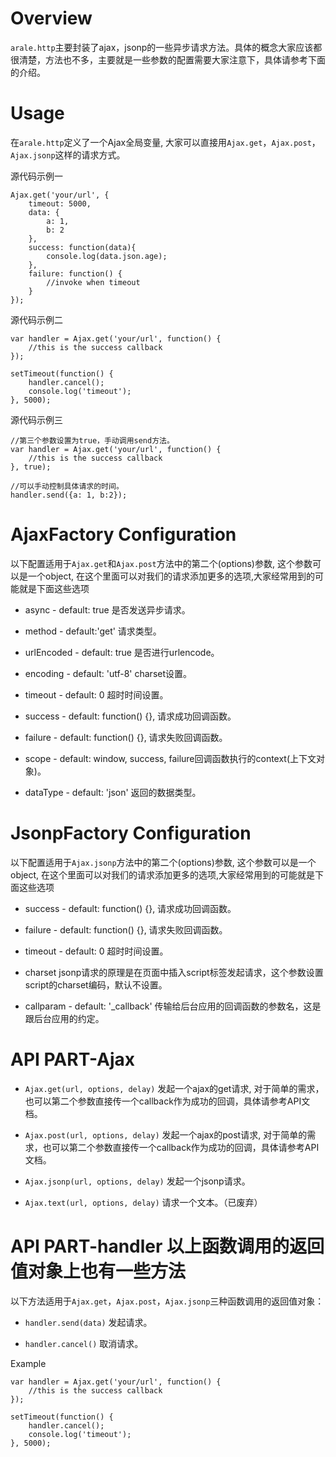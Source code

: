 Overview
=======

`arale.http`主要封装了ajax，jsonp的一些异步请求方法。具体的概念大家应该都很清楚，方法也不多，主要就是一些参数的配置需要大家注意下，具体请参考下面的介绍。

Usage
=====

在`arale.http`定义了一个Ajax全局变量, 大家可以直接用`Ajax.get`，`Ajax.post`，`Ajax.jsonp`这样的请求方式。

源代码示例一

    Ajax.get('your/url', {
        timeout: 5000,
        data: {
            a: 1,
            b: 2
        },
        success: function(data){
            console.log(data.json.age);
        },
        failure: function() {
            //invoke when timeout
        }
    });

源代码示例二

    var handler = Ajax.get('your/url', function() {
        //this is the success callback
    });
    
    setTimeout(function() {
        handler.cancel();
        console.log('timeout');
    }, 5000);

源代码示例三

    //第三个参数设置为true，手动调用send方法。
    var handler = Ajax.get('your/url', function() {
        //this is the success callback
    }, true);
    
    //可以手动控制具体请求的时间。
    handler.send({a: 1, b:2});


AjaxFactory Configuration
===========================

以下配置适用于`Ajax.get`和`Ajax.post`方法中的第二个(options)参数, 这个参数可以是一个object, 在这个里面可以对我们的请求添加更多的选项,大家经常用到的可能就是下面这些选项

*   async - default: true
    是否发送异步请求。

*   method - default:'get'
    请求类型。

*   urlEncoded - default: true
    是否进行urlencode。

*   encoding - default: 'utf-8'
    charset设置。

*   timeout - default: 0
    超时时间设置。

*   success - default: function() {},
    请求成功回调函数。 

*   failure - default: function() {},
    请求失败回调函数。

*   scope - default: window,
    success, failure回调函数执行的context(上下文对象)。

*   dataType - default: 'json'
    返回的数据类型。

JsonpFactory Configuration
===========================

以下配置适用于`Ajax.jsonp`方法中的第二个(options)参数, 这个参数可以是一个object, 在这个里面可以对我们的请求添加更多的选项,大家经常用到的可能就是下面这些选项

*   success - default: function() {},
    请求成功回调函数。 

*   failure - default: function() {},
    请求失败回调函数。

*   timeout - default: 0
    超时时间设置。

*   charset
    jsonp请求的原理是在页面中插入script标签发起请求，这个参数设置script的charset编码，默认不设置。

*   callparam - default: '_callback'
    传输给后台应用的回调函数的参数名，这是跟后台应用的约定。

API  PART-Ajax
==============

*   `Ajax.get(url, options, delay)`
    发起一个ajax的get请求, 对于简单的需求，也可以第二个参数直接传一个callback作为成功的回调，具体请参考API文档。

*   `Ajax.post(url, options, delay)`
    发起一个ajax的post请求, 对于简单的需求，也可以第二个参数直接传一个callback作为成功的回调，具体请参考API文档。

*   `Ajax.jsonp(url, options, delay)`
    发起一个jsonp请求。

*   `Ajax.text(url, options, delay)`
    请求一个文本。（已废弃）


API PART-handler 以上函数调用的返回值对象上也有一些方法
======================================================

以下方法适用于`Ajax.get`，`Ajax.post`，`Ajax.jsonp`三种函数调用的返回值对象：

*   `handler.send(data)`
    发起请求。

*   `handler.cancel()`
    取消请求。

Example
    
    var handler = Ajax.get('your/url', function() {
        //this is the success callback
    });
    
    setTimeout(function() {
        handler.cancel();
        console.log('timeout');
    }, 5000);

